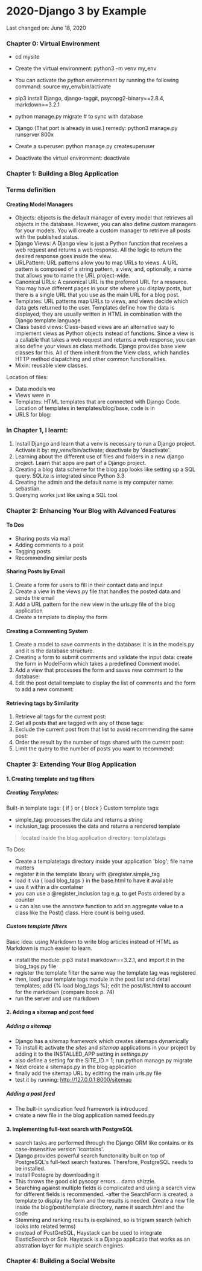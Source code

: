 # 2020-Django 3 by Example

Last changed on: June 18, 2020

### Chapter 0: Virtual Environment
- cd mysite
- Create the virtual environment: python3 -m venv my_env
- You can activate the python environment by running the following command: source my_env/bin/activate
- pip3 install Django, django-taggit, psycopg2-binary==2.8.4, markdown==3.2.1
- python manage.py migrate # to sync with database
- Django (That port is already in use.) remedy: python3 manage.py runserver 800x

- Create a superuser: python manage.py createsuperuser
- Deactivate the virtual environment: deactivate

### Chapter 1: Building a Blog Application

### Terms definition

#### Creating Model Managers 

- Objects: objects is the default manager of every model that retrieves all objects in the database. However, you can also define custom managers for your models. You will create a custom manager to retrieve all posts with the published status.
- Django Views: A Django view is just a Python function that receives a web request and returns a web response. All the logic to return the desired response goes inside the view.
- URLPattern: URL patterns allow you to map URLs to views. A URL pattern is composed of a string pattern, a view, and, optionally, a name that allows you to name the URL project-wide.
- Canonical URLs: A canonical URL is the preferred URL for a resource. You may have different pages in your site where you display posts, but there is a single URL that you use as the main URL for a blog post. 
- Templates: URL patterns map URLs to views, and views decide which data gets returned to the user. Templates define how the data is displayed; they are usually written in HTML in combination with the Django template language.
- Class based views: Class-based views are an alternative way to implement views as Python objects instead of functions. Since a view is a callable that takes a web request and returns a web response, you can also define your views as class methods. Django provides base view classes for this. All of them inherit from the View class, which handles HTTP method dispatching and other common functionalities.
- Mixin: reusable view classes.

Location of files:
- Data models we
- Views were in 
- Templates: HTML templates that are connected with Django Code. Location of templates in templates/blog/base, code is in 
- URLS for blog: 

### In Chapter 1, I learnt:

1. Install Django and learn that a venv is necessary to run a Django project. Activate it by: my_venv/bin/activate; deactivate by 'deactivate'.
2. Learning about the different use of files and folders in a new django project. Learn that apps are part of a Django project.
3. Creating a blog data scheme for the blog app looks like setting up a SQL query. SQLite is integrated since Python 3.3.
4. Creating the admin and the default name is my computer name: sebastian.
5. Querying works just like using a SQL tool.

### Chapter 2: Enhancing Your Blog with Advanced Features

#### To Dos

- Sharing posts via mail
- Adding comments to a post
- Tagging posts
- Recommending similar posts

#### Sharing Posts by Email

1. Create a form for users to fill in their contact data and input
2. Create a view in the views.py file that handles the posted data and sends the email
3. Add a URL pattern for the new view in the urls.py file of the blog application
4. Create a template to display the form

#### Creating a Commenting System

1. Create a model to save comments in the database: it is in the models.py and it is the database structure.
2. Creating a form to submit comments and validate the input data: create the form in ModelForm which takes a predefined Comment model.
3. Add a view that processes the form and saves new comment to the database: 
4. Edit the post detail template to display the list of comments and the form to add a new comment: 

#### Retrieving tags by Similarity

1. Retrieve all tags for the current post: 
2. Get all posts that are tagged with any of those tags:
3. Exclude the current post from that list to avoid recommending the same post:
4. Order the result by the number of tags shared with the current post:
5. Limit the query to the number of posts you want to recommend:

### Chapter 3: Extending Your Blog Application

#### 1. Creating template and tag filters

##### Creating Templates:

Built-in template tags: { if } or { block }
Custom template tags:
- simple_tag: processes the data and returns a string
- inclusion_tag: processes the data and returns a rendered template
> located inside the blog application directory: templatetags

To Dos:
- Create a templatetags directory inside your application 'blog'; file name matters
- register it in the template library with @register.simple_tag
- load it via { load blog_tags } in the base.html to have it available
- use it within a div container
- you can use a @register_inclusion tag e.g. to get Posts ordered by a counter
- u can also use the annotate function to add an aggregate value to a class like the Post() class. Here count is being used.
 
##### Custom template filters

Basic idea: using Markdown to write blog articles instead of HTML as Markdown is much easier to learn. 

- install the module: pip3 install markdown==3.2.1, and import it in the blog_tags.py file
- register the template filter the same way the template tag was registered
- then, load your template tags module in the post list and detail templates; add {% load blog_tags %}; edit the post/list.html to account for the markdown (compare book p. 74)
- run the server and use markdown

#### 2. Adding a sitemap and post feed

##### Adding a sitemap

- Django has a sitemap framework which creates sitemaps dynamically
- To install it: activate the *sites* and *sitemap* applications in your project by adding it to the INSTALLED_APP setting in _settings.py_
- also define a setting for the SITE_ID = 1; run python manage.py migrate
- Next create a sitemaps.py in the blog application 
- finally add the sitemap URL by editting the main urls.py file
- test it by running: http://127.0.0.1:8000/sitemap

##### Adding a post feed

- The bult-in syndication feed framework is introduced
- create a new file in the blog application named feeds.py

#### 3. Implementing full-text search with PostgreSQL

- search tasks are performed through the Django ORM like contains or its case-insensitive version 'icontains'.
- Django provides powerful search functonality built on top of PostgreSQL's full-text search features. Therefore, PostgreSQL needs to be installed.
- Install Postegre by downloading it
- This throws the good old pyscogr errors... damn shizzle. 
- Searching against multiple fields is complicated and using a search view for different fields is recommended.
-after the SearchForm is created, a template to display the form and the results is needed. Create a new file inside the blog/post/template directory, name it search.html and the code 
- Stemming and ranking results is explained, so is trigram search (which looks into related terms) 
- onstead of PostGreSQL, Haystack can be used to integrate ElasticSearch or Solr. Haystack is a Django applicatio that works as an abstration layer for multiple search engines. 

### Chapter 4: Building a Social Website

